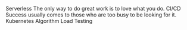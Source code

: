 Serverless The only way to do great work is to love what you do. CI/CD Success usually comes to those who are too busy to be looking for it. Kubernetes Algorithm Load Testing
